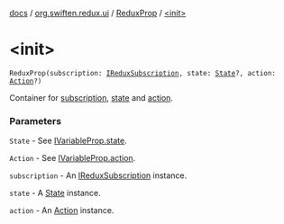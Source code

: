 [docs](../../index.md) / [org.swiften.redux.ui](../index.md) / [ReduxProp](index.md) / [&lt;init&gt;](./-init-.md)

# &lt;init&gt;

`ReduxProp(subscription: `[`IReduxSubscription`](../../org.swiften.redux.core/-i-redux-subscription/index.md)`, state: `[`State`](index.md#State)`?, action: `[`Action`](index.md#Action)`?)`

Container for [subscription](subscription.md), [state](state.md) and [action](action.md).

### Parameters

`State` - See [IVariableProp.state](../-i-variable-prop/state.md).

`Action` - See [IVariableProp.action](../-i-variable-prop/action.md).

`subscription` - An [IReduxSubscription](../../org.swiften.redux.core/-i-redux-subscription/index.md) instance.

`state` - A [State](index.md#State) instance.

`action` - An [Action](index.md#Action) instance.
